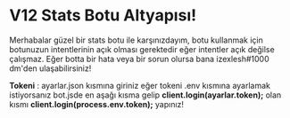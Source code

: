 # V12 Stats Botu Altyapısı!
Merhabalar güzel bir stats botu ile karşınızdayım, botu kullanmak için botunuzun intentlerinin açık olması gerektedir eğer intentler açık değilse çalışmaz.
Eğer botta bir hata veya bir sorun olursa bana izexlesh#1000 dm'den ulaşabilirsiniz!

**Tokeni** : ayarlar.json kısmına giriniz eğer tokeni .env kısmına ayarlamak istiyorsanız bot.jsde en aşağı kısma gelip **__client.login(ayarlar.token);__** olan kısmı **__client.login(process.env.token);__** yapınız!
